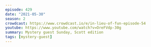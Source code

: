 ```yaml
---
episode: 429
date: "2021-05-30"
season: 2
crowdcast: https://www.crowdcast.io/e/in-lieu-of-fun-episode-54
youtube: https://www.youtube.com/watch?v=OreFVdp-30g
summary: Mystery guest Sunday, Scott edition
tags: [mystery-guest]
---
```


